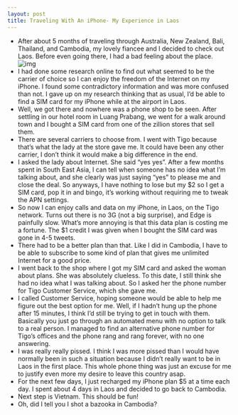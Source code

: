 ```yaml
---
layout: post
title: Traveling With An iPhone- My Experience in Laos
---
```

* After about 5 months of traveling through Australia, New Zealand, Bali, Thailand, and Cambodia, my lovely fiancee and I decided to check out Laos. Before even going there, I had a bad feeling about the place.
![img](http://media.idownloadblog.com/wp-content/uploads/2010/03/tigolao.jpg)
* I had done some research online to find out what seemed to be the carrier of choice so I can enjoy the freedom of the Internet on my iPhone. I found some contradictory information and was more confused than not. I gave up on my research thinking that as usual, I’d be able to find a SIM card for my iPhone while at the airport in Laos.
* Well, we got there and nowhere was a phone shop to be seen. After settling in our hotel room in Luang Prabang, we went for a walk around town and I bought a SIM card from one of the zillion stores that sell them.
* There are several carriers to choose from. I went with Tigo because that’s what the lady at the store gave me. It could have been any other carrier, I don’t think it would make a big difference in the end.
* I asked the lady about Internet. She said “yes yes”. After a few months spent in South East Asia, I can tell when someone has no idea what I’m talking about, and she clearly was just saying “yes” to please me and close the deal. So anyways, I have nothing to lose but my $2 so I get a SIM card, pop it in and bingo, it’s working without requiring me to tweak the APN settings.
* So now I can enjoy calls and data on my iPhone, in Laos, on the Tigo network. Turns out there is no 3G (not a big surprise), and Edge is painfully slow. What’s more annoying is that this data plan is costing me a fortune. The $1 credit I was given when I bought the SIM card was gone in 4-5 tweets.
* There had to be a better plan than that. Like I did in Cambodia, I have to be able to subscribe to some kind of plan that gives me unlimited Internet for a good price.
* I went back to the shop where I got my SIM card and asked the woman about plans. She was absolutely clueless. To this date, I still think she had no idea what I was talking about. So I asked her the phone number for Tigo Customer Service, which she gave me.
* I called Customer Service, hoping someone would be able to help me figure out the best option for me. Well, if I hadn’t hung up the phone after 15 minutes, I think I’d still be trying to get in touch with them. Basically you just go through an automated menu with no option to talk to a real person. I managed to find an alternative phone number for Tigo’s offices and the phone rang and rang forever, with no one answering.
* I was really really pissed. I think I was more pissed than I would have normally been in such a situation because I didn’t really want to be in Laos in the first place. This whole phone thing was just an excuse for me to justify even more my desire to leave this country asap.
* For the next few days, I just recharged my iPhone plan $5 at a time each day. I spent about 4 days in Laos and decided to go back to Cambodia.
* Next step is Vietnam. This should be fun!
* Oh, did I tell you I shot a bazooka in Cambodia?

